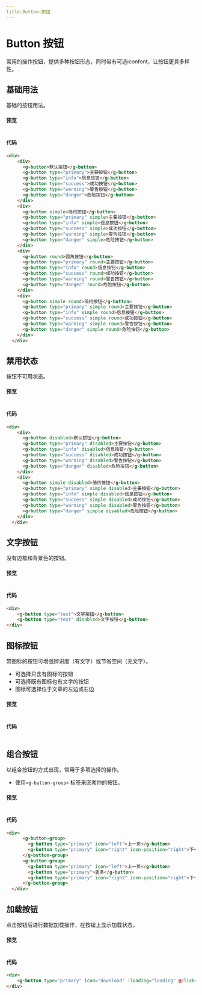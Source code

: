 ```yaml
---
title:Button-按钮
---
```


# Button 按钮
常用的操作按钮，提供多种按钮形态，同时带有可选iconfont，让按钮更具多样性。

## 基础用法
基础的按钮用法。
#### 预览
# 

 <ClientOnly>
   <button-demo></button-demo>
 </ClientOnly>


#### 代码
```html
<div>
    <div>
      <g-button>默认按钮</g-button>
      <g-button type="primary">主要按钮</g-button>
      <g-button type="info">信息按钮</g-button>
      <g-button type="success">成功按钮</g-button>
      <g-button type="warning">警告按钮</g-button>
      <g-button type="danger">危险按钮</g-button>
    </div>
    <div>
      <g-button simple>简约按钮</g-button>
      <g-button type="primary" simple>主要按钮</g-button>
      <g-button type="info" simple>信息按钮</g-button>
      <g-button type="success" simple>成功按钮</g-button>
      <g-button type="warning" simple>警告按钮</g-button>
      <g-button type="danger" simple>危险按钮</g-button>
    </div>
    <div>
      <g-button round>圆角按钮</g-button>
      <g-button type="primary" round>主要按钮</g-button>
      <g-button type="info" round>信息按钮</g-button>
      <g-button type="success" round>成功按钮</g-button>
      <g-button type="warning" round>警告按钮</g-button>
      <g-button type="danger" round>危险按钮</g-button>
    </div>
    <div>
      <g-button simple round>简约按钮</g-button>
      <g-button type="primary" simple round>主要按钮</g-button>
      <g-button type="info" simple round>信息按钮</g-button>
      <g-button type="success" simple round>成功按钮</g-button>
      <g-button type="warning" simple round>警告按钮</g-button>
      <g-button type="danger" simple round>危险按钮</g-button>
    </div>
  </div>
```

## 禁用状态
按钮不可用状态。

#### 预览
# 

 <ClientOnly>
   <button-disabled></button-disabled>
 </ClientOnly>

#### 代码
```html
<div>
    <div>
      <g-button disabled>默认按钮</g-button>
      <g-button type="primary" disabled>主要按钮</g-button>
      <g-button type="info" disabled>信息按钮</g-button>
      <g-button type="success" disabled>成功按钮</g-button>
      <g-button type="warning" disabled>警告按钮</g-button>
      <g-button type="danger" disabled>危险按钮</g-button>
    </div>
    <div>
      <g-button simple disabled>简约按钮</g-button>
      <g-button type="primary" simple disabled>主要按钮</g-button>
      <g-button type="info" simple disabled>信息按钮</g-button>
      <g-button type="success" simple disabled>成功按钮</g-button>
      <g-button type="warning" simple disabled>警告按钮</g-button>
      <g-button type="danger" simple disabled>危险按钮</g-button>
    </div>
  </div>
```

## 文字按钮
没有边框和背景色的按钮。

#### 预览
# 

 <ClientOnly>
   <button-text></button-text>
 </ClientOnly>

#### 代码
```html
<div>
    <g-button type="text">文字按钮</g-button>
    <g-button type="text" disabled>文字按钮</g-button>
</div>
```

## 图标按钮
带图标的按钮可增强辨识度（有文字）或节省空间（无文字）。

- 可选择只含有图标的按钮
- 可选择既有图标也有文字的按钮
- 图标可选择位于文章的左边或右边

#### 预览
# 

 <ClientOnly>
   <button-icons></button-icons>
 </ClientOnly>
 
 #### 代码
 ```html

```

## 组合按钮
以组合按钮的方式出现，常用于多项选择的操作。
- 使用`<g-button-group>` 标签来嵌套你的按钮。
#### 预览
# 

 <ClientOnly>
   <button-group></button-group>
 </ClientOnly>
 
#### 代码
```html
<div>
      <g-button-group>
        <g-button type="primary" icon="left">上一页</g-button>
        <g-button type="primary" icon="right" icon-position="right">下一页</g-button>
      </g-button-group>
      <g-button-group>
        <g-button type="primary" icon="left">上一页</g-button>
        <g-button type="primary">更多</g-button>
        <g-button type="primary" icon="right" icon-position="right">下一页</g-button>
      </g-button-group>
  </div>
```

## 加载按钮
点击按钮后进行数据加载操作，在按钮上显示加载状态。
#### 预览
# 

 <ClientOnly>
   <button-loading></button-loading>
 </ClientOnly>
 
#### 代码
```html
<div>
    <g-button type="primary" icon="download" :loading="loading" @click="loading=true">下载</g-button>
</div>
```
